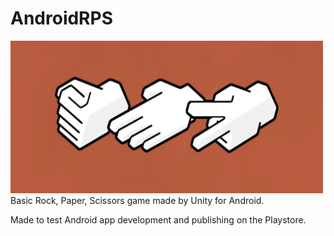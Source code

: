 # AndroidRPS
<img src="Playstore%20art/Feature-Image.jpg" width=500>
Basic Rock, Paper, Scissors game made by Unity for Android.    

Made to test Android app development and publishing on the Playstore.  
